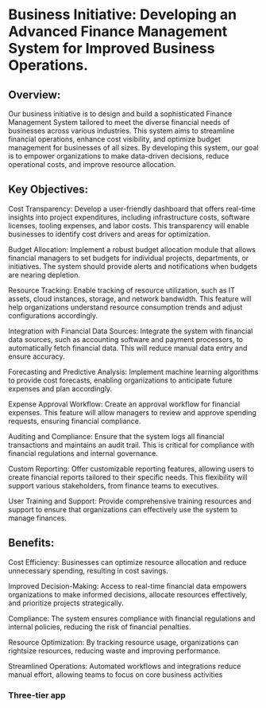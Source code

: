 # Business Initiative: Developing an Advanced Finance Management System for Improved Business Operations.

## Overview:

Our business initiative is to design and build a sophisticated Finance Management System tailored to meet the diverse financial needs of businesses across various industries. This system aims to streamline financial operations, enhance cost visibility, and optimize budget management for businesses of all sizes. By developing this system, our goal is to empower organizations to make data-driven decisions, reduce operational costs, and improve resource allocation.

## Key Objectives:

Cost Transparency: Develop a user-friendly dashboard that offers real-time insights into project expenditures, including infrastructure costs, software licenses, tooling expenses, and labor costs. This transparency will enable businesses to identify cost drivers and areas for optimization.

Budget Allocation: Implement a robust budget allocation module that allows financial managers to set budgets for individual projects, departments, or initiatives. The system should provide alerts and notifications when budgets are nearing depletion.

Resource Tracking: Enable tracking of resource utilization, such as IT assets, cloud instances, storage, and network bandwidth. This feature will help organizations understand resource consumption trends and adjust configurations accordingly.

Integration with Financial Data Sources: Integrate the system with financial data sources, such as accounting software and payment processors, to automatically fetch financial data. This will reduce manual data entry and ensure accuracy.

Forecasting and Predictive Analysis: Implement machine learning algorithms to provide cost forecasts, enabling organizations to anticipate future expenses and plan accordingly.

Expense Approval Workflow: Create an approval workflow for financial expenses. This feature will allow managers to review and approve spending requests, ensuring financial compliance.

Auditing and Compliance: Ensure that the system logs all financial transactions and maintains an audit trail. This is critical for compliance with financial regulations and internal governance.

Custom Reporting: Offer customizable reporting features, allowing users to create financial reports tailored to their specific needs. This flexibility will support various stakeholders, from finance teams to executives.

User Training and Support: Provide comprehensive training resources and support to ensure that organizations can effectively use the system to manage finances.

## Benefits:

Cost Efficiency: Businesses can optimize resource allocation and reduce unnecessary spending, resulting in cost savings.

Improved Decision-Making: Access to real-time financial data empowers organizations to make informed decisions, allocate resources effectively, and prioritize projects strategically.

Compliance: The system ensures compliance with financial regulations and internal policies, reducing the risk of financial penalties.

Resource Optimization: By tracking resource usage, organizations can rightsize resources, reducing waste and improving performance.

Streamlined Operations: Automated workflows and integrations reduce manual effort, allowing teams to focus on core business activities
### Three-tier app
